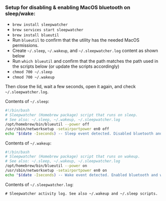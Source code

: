 ### Setup for disabling & enabling MacOS bluetooth on sleep/wake:

- `brew install sleepwatcher`
- `brew services start sleepwatcher`
- `brew install blueutil`
- Run `blueutil` to confirm that the utility has the needed MacOS permissions.
- Create `~/.sleep`, `~/.wakeup`, and `~/.sleepwatcher.log` content as shown below
- Run `which blueutil` and confirm that the path matches the path used in the scripts below (or update the scripts accordingly)
- `chmod 700 ~/.sleep`
- `chmod 700 ~/.wakeup`

Then close the lid, wait a few seconds, open it again, and check `~/.sleepwatcher.log`.

Contents of `~/.sleep`:

```sh
#!/bin/bash
# Sleepwatcher (Homebrew package) script that runs on sleep.
# See also: ~/.sleep, ~/.wakeup, ~/.sleepwatcher.log
/opt/homebrew/bin/blueutil --power off
/usr/sbin/networksetup -setairportpower en0 off
echo "$(date -Iseconds) -- Sleep event detected. Disabled bluetooth and wifi. Bluetooth status: $(/opt/homebrew/bin/blueutil --power). $(/usr/sbin/networksetup -getairportpower en0)" >> ~/.sleepwatcher.log
```

Contents of `~/.wakeup`:

```sh
#!/bin/bash
# Sleepwatcher (Homebrew package) script that runs on wakeup.
# See also: ~/.sleep, ~/.wakeup, ~/.sleepwatcher.log
/opt/homebrew/bin/blueutil --power on
/usr/sbin/networksetup -setairportpower en0 on
echo "$(date -Iseconds) -- Wake event detected. Enabled bluetooth and wifi. Bluetooth status: $(/opt/homebrew/bin/blueutil --power). Wifi status: $(/usr/sbin/networksetup -getairportpower en0)" >> ~/.sleepwatcher.log
```

Contents of `~/.sleepwatcher.log`:

```
# Sleepwatcher activity log. See also ~/.wakeup and ~/.sleep scripts.


```
